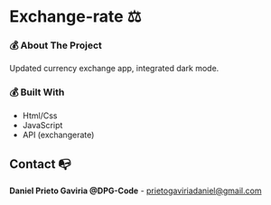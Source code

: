 # Exchange-rate ⚖

### 💰 About The Project
Updated currency exchange app, integrated dark mode.

### 💰 Built With
- Html/Css
- JavaScript
- API (exchangerate)

## Contact 📭

**Daniel Prieto Gaviria @DPG-Code** - prietogaviriadaniel@gmail.com
